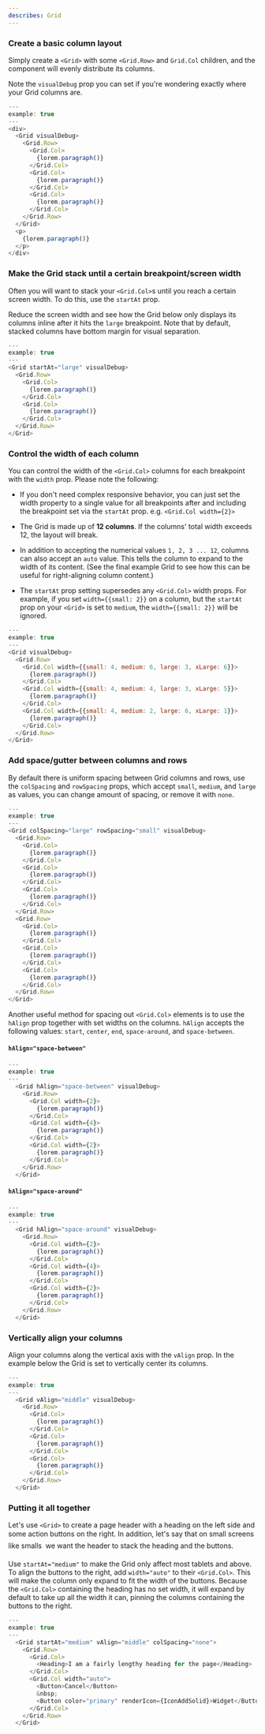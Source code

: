 ```yaml
---
describes: Grid
---
```


### Create a basic column layout

Simply create a `<Grid>` with some `<Grid.Row>` and `Grid.Col` children, and
the component will evenly distribute its columns.

Note the `visualDebug` prop you can set if you're wondering
exactly where your Grid columns are.

```js
---
example: true
---
<div>
  <Grid visualDebug>
    <Grid.Row>
      <Grid.Col>
        {lorem.paragraph()}
      </Grid.Col>
      <Grid.Col>
        {lorem.paragraph()}
      </Grid.Col>
      <Grid.Col>
        {lorem.paragraph()}
      </Grid.Col>
    </Grid.Row>
  </Grid>
  <p>
    {lorem.paragraph()}
  </p>
</div>
```

### Make the Grid stack until a certain breakpoint/screen width

Often you will want to stack your `<Grid.Col>`s until you reach a certain
screen width. To do this, use the `startAt` prop.

Reduce the screen width and see how the Grid below only displays its
columns inline after it hits the `large` breakpoint. Note that by
default, stacked columns have bottom margin for visual separation.

```js
---
example: true
---
<Grid startAt="large" visualDebug>
  <Grid.Row>
    <Grid.Col>
      {lorem.paragraph()}
    </Grid.Col>
    <Grid.Col>
      {lorem.paragraph()}
    </Grid.Col>
  </Grid.Row>
</Grid>
```

### Control the width of each column

You can control the width of the `<Grid.Col>` columns for each
breakpoint with the `width` prop. Please note the following:

+ If you don't need complex responsive behavior, you can just set
  the width property to a single value for all breakpoints after
  and including the breakpoint set via the `startAt` prop. e.g.
  `<Grid.Col width={2}>`

+ The Grid is made up of **12 columns**. If the columns' total
  width exceeds 12, the layout will break.

+ In addition to accepting the numerical values `1, 2, 3 ... 12`,
  columns can also accept an `auto` value. This tells the column
  to expand to the width of its content. (See the final example Grid
  to see how this can be useful for right-aligning column content.)

+ The `startAt` prop setting supersedes any `<Grid.Col>` width props. For
  example, if you set `width={{small: 2}}` on a column, but the `startAt` prop
  on your `<Grid>` is set to `medium`, the `width={{small: 2}}` will be ignored.

```js
---
example: true
---
<Grid visualDebug>
  <Grid.Row>
    <Grid.Col width={{small: 4, medium: 6, large: 3, xLarge: 6}}>
      {lorem.paragraph()}
    </Grid.Col>
    <Grid.Col width={{small: 4, medium: 4, large: 3, xLarge: 5}}>
      {lorem.paragraph()}
    </Grid.Col>
    <Grid.Col width={{small: 4, medium: 2, large: 6, xLarge: 1}}>
      {lorem.paragraph()}
    </Grid.Col>
  </Grid.Row>
</Grid>
```

### Add space/gutter between columns and rows

By default there is uniform spacing between Grid columns and rows, use the `colSpacing` and
`rowSpacing` props, which accept `small`, `medium`, and `large` as values, you can change amount of spacing,
or remove it with `none`.

```js
---
example: true
---
<Grid colSpacing="large" rowSpacing="small" visualDebug>
  <Grid.Row>
    <Grid.Col>
      {lorem.paragraph()}
    </Grid.Col>
    <Grid.Col>
      {lorem.paragraph()}
    </Grid.Col>
    <Grid.Col>
      {lorem.paragraph()}
    </Grid.Col>
  </Grid.Row>
  <Grid.Row>
    <Grid.Col>
      {lorem.paragraph()}
    </Grid.Col>
    <Grid.Col>
      {lorem.paragraph()}
    </Grid.Col>
    <Grid.Col>
      {lorem.paragraph()}
    </Grid.Col>
  </Grid.Row>
</Grid>
```

Another useful method for spacing out `<Grid.Col>` elements is to use the `hAlign`
prop together with set widths on the columns. `hAlign` accepts the following
values: `start`, `center`, `end`, `space-around`, and `space-between`.

#### `hAlign="space-between"`

```js
---
example: true
---
  <Grid hAlign="space-between" visualDebug>
    <Grid.Row>
      <Grid.Col width={2}>
        {lorem.paragraph()}
      </Grid.Col>
      <Grid.Col width={4}>
        {lorem.paragraph()}
      </Grid.Col>
      <Grid.Col width={2}>
        {lorem.paragraph()}
      </Grid.Col>
    </Grid.Row>
  </Grid>
```

#### `hAlign="space-around"`

```js
---
example: true
---
  <Grid hAlign="space-around" visualDebug>
    <Grid.Row>
      <Grid.Col width={2}>
        {lorem.paragraph()}
      </Grid.Col>
      <Grid.Col width={4}>
        {lorem.paragraph()}
      </Grid.Col>
      <Grid.Col width={2}>
        {lorem.paragraph()}
      </Grid.Col>
    </Grid.Row>
  </Grid>
```

### Vertically align your columns

Align your columns along the vertical axis with the `vAlign` prop. In the example
below the Grid is set to vertically center its columns.

```js
---
example: true
---
  <Grid vAlign="middle" visualDebug>
    <Grid.Row>
      <Grid.Col>
        {lorem.paragraph()}
      </Grid.Col>
      <Grid.Col>
        {lorem.paragraph()}
      </Grid.Col>
      <Grid.Col>
        {lorem.paragraph()}
      </Grid.Col>
    </Grid.Row>
  </Grid>
```

### Putting it all together

Let's use `<Grid>` to create a page header with a heading on the left side
and some action buttons on the right. In addition, let's say that on small
screens &#151; like smalls &#151; we want the header to stack the heading and
the buttons.

Use `startAt="medium"` to make the Grid only affect most tablets and above. To align
the buttons to the right, add `width="auto"` to their `<Grid.Col>`. This will
make the column only expand to fit the width of the buttons. Because the
`<Grid.Col>` containing the heading has no set width, it will expand by default
to take up all the width it can, pinning the columns containing the buttons
to the right.

```js
---
example: true
---
  <Grid startAt="medium" vAlign="middle" colSpacing="none">
    <Grid.Row>
      <Grid.Col>
        <Heading>I am a fairly lengthy heading for the page</Heading>
      </Grid.Col>
      <Grid.Col width="auto">
        <Button>Cancel</Button>
        &nbsp;
        <Button color="primary" renderIcon={IconAddSolid}>Widget</Button>
      </Grid.Col>
    </Grid.Row>
  </Grid>
```
